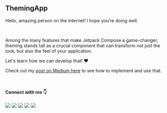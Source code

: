 ## ThemingApp

Hello, amazing person on the internet! I hope you’re doing well.

</br>

Among the many features that make Jetpack Compose a game-changer, theming stands tall as a crucial component that can transform not just the look, but also the feel of your application.

Let's learn how we can develop that! ❤

Check out my [post on Medium here](https://medium.com/@MariaLuiza-CS/lottie-with-jetpack-compose-82117f31c25c) to see how to implement and use that.

</br>

 #### Connect with me 👇

 <div>
  <a href="https://www.linkedin.com/in/marialuiza-cs/" target="_blank"><img src="https://img.shields.io/badge/LinkedIn-0077B5?style=for-the-badge&logo=linkedin&logoColor=white" target="_blank"></a> 
  <a href = "https://medium.com/@MariaLuiza-CS"><img src="https://img.shields.io/badge/Medium-12100E?style=for-the-badge&logo=medium&logoColor=white" target="_blank"></a>
  <a href = "https://www.instagram.com/luiza.android/"><img src="https://img.shields.io/badge/Instagram-E4405F?style=for-the-badge&logo=instagram&logoColor=white" target="_blank"></a>
  <a href = "https://dev.to/marialuizacs"><img src="https://img.shields.io/badge/dev.to-0A0A0A?style=for-the-badge&logo=devdotto&logoColor=white" target="_blank"></a>
  <a href = "mailto:m.luiza1843@gmail.com"><img src="https://img.shields.io/badge/Gmail-D14836?style=for-the-badge&logo=gmail&logoColor=white" target="_blank"></a>
 </div>
